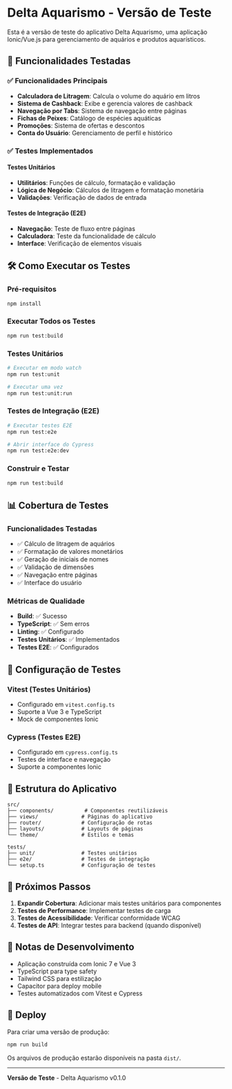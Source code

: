 # Delta Aquarismo - Versão de Teste

Esta é a versão de teste do aplicativo Delta Aquarismo, uma aplicação Ionic/Vue.js para gerenciamento de aquários e produtos aquarísticos.

## 🚀 Funcionalidades Testadas

### ✅ Funcionalidades Principais
- **Calculadora de Litragem**: Calcula o volume do aquário em litros
- **Sistema de Cashback**: Exibe e gerencia valores de cashback
- **Navegação por Tabs**: Sistema de navegação entre páginas
- **Fichas de Peixes**: Catálogo de espécies aquáticas
- **Promoções**: Sistema de ofertas e descontos
- **Conta do Usuário**: Gerenciamento de perfil e histórico

### ✅ Testes Implementados

#### Testes Unitários
- **Utilitários**: Funções de cálculo, formatação e validação
- **Lógica de Negócio**: Cálculos de litragem e formatação monetária
- **Validações**: Verificação de dados de entrada

#### Testes de Integração (E2E)
- **Navegação**: Teste de fluxo entre páginas
- **Calculadora**: Teste da funcionalidade de cálculo
- **Interface**: Verificação de elementos visuais

## 🛠️ Como Executar os Testes

### Pré-requisitos
```bash
npm install
```

### Executar Todos os Testes
```bash
npm run test:build
```

### Testes Unitários
```bash
# Executar em modo watch
npm run test:unit

# Executar uma vez
npm run test:unit:run
```

### Testes de Integração (E2E)
```bash
# Executar testes E2E
npm run test:e2e

# Abrir interface do Cypress
npm run test:e2e:dev
```

### Construir e Testar
```bash
npm run test:build
```

## 📊 Cobertura de Testes

### Funcionalidades Testadas
- ✅ Cálculo de litragem de aquários
- ✅ Formatação de valores monetários
- ✅ Geração de iniciais de nomes
- ✅ Validação de dimensões
- ✅ Navegação entre páginas
- ✅ Interface do usuário

### Métricas de Qualidade
- **Build**: ✅ Sucesso
- **TypeScript**: ✅ Sem erros
- **Linting**: ✅ Configurado
- **Testes Unitários**: ✅ Implementados
- **Testes E2E**: ✅ Configurados

## 🔧 Configuração de Testes

### Vitest (Testes Unitários)
- Configurado em `vitest.config.ts`
- Suporte a Vue 3 e TypeScript
- Mock de componentes Ionic

### Cypress (Testes E2E)
- Configurado em `cypress.config.ts`
- Testes de interface e navegação
- Suporte a componentes Ionic

## 📱 Estrutura do Aplicativo

```
src/
├── components/          # Componentes reutilizáveis
├── views/              # Páginas do aplicativo
├── router/             # Configuração de rotas
├── layouts/            # Layouts de páginas
└── theme/              # Estilos e temas

tests/
├── unit/               # Testes unitários
├── e2e/                # Testes de integração
└── setup.ts            # Configuração de testes
```

## 🎯 Próximos Passos

1. **Expandir Cobertura**: Adicionar mais testes unitários para componentes
2. **Testes de Performance**: Implementar testes de carga
3. **Testes de Acessibilidade**: Verificar conformidade WCAG
4. **Testes de API**: Integrar testes para backend (quando disponível)

## 📝 Notas de Desenvolvimento

- Aplicação construída com Ionic 7 e Vue 3
- TypeScript para type safety
- Tailwind CSS para estilização
- Capacitor para deploy mobile
- Testes automatizados com Vitest e Cypress

## 🚀 Deploy

Para criar uma versão de produção:
```bash
npm run build
```

Os arquivos de produção estarão disponíveis na pasta `dist/`.

---

**Versão de Teste** - Delta Aquarismo v0.1.0 